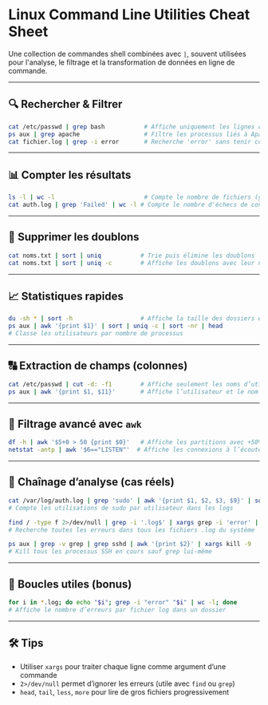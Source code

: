 # Linux Command Line Utilities Cheat Sheet

Une collection de commandes shell combinées avec `|`, souvent utilisées pour l'analyse, le filtrage et la transformation de données en ligne de commande.

---

## 🔍 Rechercher & Filtrer

```bash
cat /etc/passwd | grep bash           # Affiche uniquement les lignes contenant 'bash'
ps aux | grep apache                  # Filtre les processus liés à Apache
cat fichier.log | grep -i error       # Recherche 'error' sans tenir compte de la casse
```

---

## 📊 Compter les résultats

```bash
ls -l | wc -l                         # Compte le nombre de fichiers (y compris l'en-tête)
cat auth.log | grep 'Failed' | wc -l # Compte le nombre d'échecs de connexion
```

---

## 🧹 Supprimer les doublons

```bash
cat noms.txt | sort | uniq           # Trie puis élimine les doublons
cat noms.txt | sort | uniq -c        # Affiche les doublons avec leur nombre d’occurrences
```

---

## 📈 Statistiques rapides

```bash
du -sh * | sort -h                   # Affiche la taille des dossiers et trie
ps aux | awk '{print $1}' | sort | uniq -c | sort -nr | head
# Classe les utilisateurs par nombre de processus
```

---

## 🔠 Extraction de champs (colonnes)

```bash
cat /etc/passwd | cut -d: -f1        # Affiche seulement les noms d’utilisateurs
ps aux | awk '{print $1, $11}'       # Affiche l’utilisateur et le nom du processus
```

---

## 🎯 Filtrage avancé avec `awk`

```bash
df -h | awk '$5+0 > 50 {print $0}'   # Affiche les partitions avec +50% d'utilisation
netstat -antp | awk '$6=="LISTEN"'  # Affiche les connexions à l’écoute
```

---

## 🧱 Chaînage d’analyse (cas réels)

```bash
cat /var/log/auth.log | grep 'sudo' | awk '{print $1, $2, $3, $9}' | sort | uniq -c | sort -nr
# Compte les utilisations de sudo par utilisateur dans les logs
```

```bash
find / -type f 2>/dev/null | grep -i '.log$' | xargs grep -i 'error' | less
# Recherche toutes les erreurs dans tous les fichiers .log du système
```

```bash
ps aux | grep -v grep | grep sshd | awk '{print $2}' | xargs kill -9
# Kill tous les processus SSH en cours sauf grep lui-même
```

---

## 🔁 Boucles utiles (bonus)

```bash
for i in *.log; do echo "$i"; grep -i "error" "$i" | wc -l; done
# Affiche le nombre d’erreurs par fichier log dans un dossier
```

---

## 🛠️ Tips

- Utiliser `xargs` pour traiter chaque ligne comme argument d’une commande
- `2>/dev/null` permet d’ignorer les erreurs (utile avec `find` ou `grep`)
- `head`, `tail`, `less`, `more` pour lire de gros fichiers progressivement
